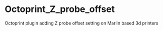 # Octoprint_Z_probe_offset

Octoprint plugin adding Z probe offset setting on Marlin based 3d printers